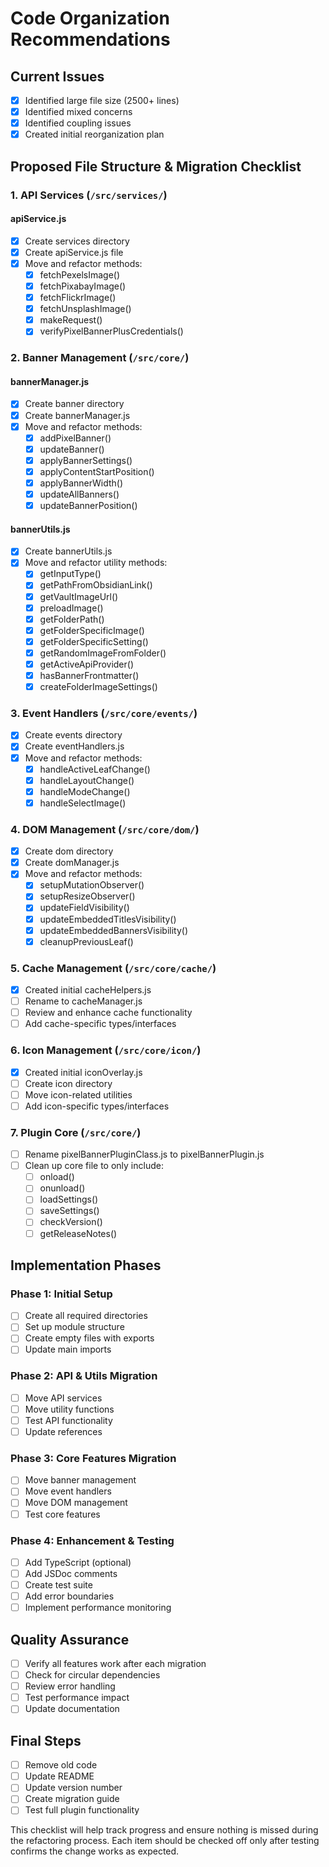 # Code Organization Recommendations

## Current Issues
- [x] Identified large file size (2500+ lines)
- [x] Identified mixed concerns
- [x] Identified coupling issues
- [x] Created initial reorganization plan

## Proposed File Structure & Migration Checklist

### 1. API Services (`/src/services/`)
#### apiService.js
- [x] Create services directory
- [x] Create apiService.js file
- [x] Move and refactor methods:
  - [x] fetchPexelsImage()
  - [x] fetchPixabayImage()
  - [x] fetchFlickrImage() 
  - [x] fetchUnsplashImage()
  - [x] makeRequest()
  - [x] verifyPixelBannerPlusCredentials()

### 2. Banner Management (`/src/core/`)
#### bannerManager.js
- [x] Create banner directory
- [x] Create bannerManager.js
- [x] Move and refactor methods:
  - [x] addPixelBanner()
  - [x] updateBanner()
  - [x] applyBannerSettings()
  - [x] applyContentStartPosition()
  - [x] applyBannerWidth()
  - [x] updateAllBanners()
  - [x] updateBannerPosition()

#### bannerUtils.js
- [x] Create bannerUtils.js
- [x] Move and refactor utility methods:
  - [x] getInputType()
  - [x] getPathFromObsidianLink()
  - [x] getVaultImageUrl()
  - [x] preloadImage()
  - [x] getFolderPath()
  - [x] getFolderSpecificImage()
  - [x] getFolderSpecificSetting()
  - [x] getRandomImageFromFolder()
  - [x] getActiveApiProvider()
  - [x] hasBannerFrontmatter()
  - [x] createFolderImageSettings()

### 3. Event Handlers (`/src/core/events/`)
- [x] Create events directory
- [x] Create eventHandlers.js
- [x] Move and refactor methods:
  - [x] handleActiveLeafChange()
  - [x] handleLayoutChange()
  - [x] handleModeChange()
  - [x] handleSelectImage()

### 4. DOM Management (`/src/core/dom/`)
- [x] Create dom directory
- [x] Create domManager.js
- [x] Move and refactor methods:
  - [x] setupMutationObserver()
  - [x] setupResizeObserver()
  - [x] updateFieldVisibility()
  - [x] updateEmbeddedTitlesVisibility()
  - [x] updateEmbeddedBannersVisibility()
  - [x] cleanupPreviousLeaf()

### 5. Cache Management (`/src/core/cache/`)
- [x] Created initial cacheHelpers.js
- [ ] Rename to cacheManager.js
- [ ] Review and enhance cache functionality
- [ ] Add cache-specific types/interfaces

### 6. Icon Management (`/src/core/icon/`)
- [x] Created initial iconOverlay.js
- [ ] Create icon directory
- [ ] Move icon-related utilities
- [ ] Add icon-specific types/interfaces

### 7. Plugin Core (`/src/core/`)
- [ ] Rename pixelBannerPluginClass.js to pixelBannerPlugin.js
- [ ] Clean up core file to only include:
  - [ ] onload()
  - [ ] onunload()
  - [ ] loadSettings()
  - [ ] saveSettings()
  - [ ] checkVersion()
  - [ ] getReleaseNotes()

## Implementation Phases

### Phase 1: Initial Setup
- [ ] Create all required directories
- [ ] Set up module structure
- [ ] Create empty files with exports
- [ ] Update main imports

### Phase 2: API & Utils Migration
- [ ] Move API services
- [ ] Move utility functions
- [ ] Test API functionality
- [ ] Update references

### Phase 3: Core Features Migration
- [ ] Move banner management
- [ ] Move event handlers
- [ ] Move DOM management
- [ ] Test core features

### Phase 4: Enhancement & Testing
- [ ] Add TypeScript (optional)
- [ ] Add JSDoc comments
- [ ] Create test suite
- [ ] Add error boundaries
- [ ] Implement performance monitoring

## Quality Assurance
- [ ] Verify all features work after each migration
- [ ] Check for circular dependencies
- [ ] Review error handling
- [ ] Test performance impact
- [ ] Update documentation

## Final Steps
- [ ] Remove old code
- [ ] Update README
- [ ] Update version number
- [ ] Create migration guide
- [ ] Test full plugin functionality

This checklist will help track progress and ensure nothing is missed during the refactoring process. Each item should be checked off only after testing confirms the change works as expected. 